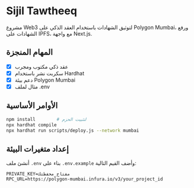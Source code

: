 # Sijil Tawtheeq

مشروع Web3 لتوثيق الشهادات باستخدام العقد الذكي على Polygon Mumbai، ورفع الشهادات على IPFS، مع واجهة Next.js.

## المهام المنجزة
- [x] عقد ذكي مكتوب ومجرب
- [x] سكربت نشر باستخدام Hardhat
- [x] دعم بيئة Polygon Mumbai
- [x] مثال لملف .env

## الأوامر الأساسية
```bash
npm install        # لتثبيت الحزم
npx hardhat compile
npx hardhat run scripts/deploy.js --network mumbai
```

## إعداد متغيرات البيئة
أنشئ ملف `.env` بناء على `.env.example` وأضف القيم التالية:

```env
PRIVATE_KEY=مفتاح_محفظتك
RPC_URL=https://polygon-mumbai.infura.io/v3/your_project_id
```
